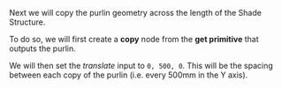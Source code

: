 Next we will copy the purlin geometry across the length of the Shade Structure.

To do so, we will first create a **copy** node from the **get primitive** that outputs the purlin.

We will then set the *translate* input to `0, 500, 0`. This will be the spacing between each copy of the purlin (i.e. every 500mm in the Y axis).

